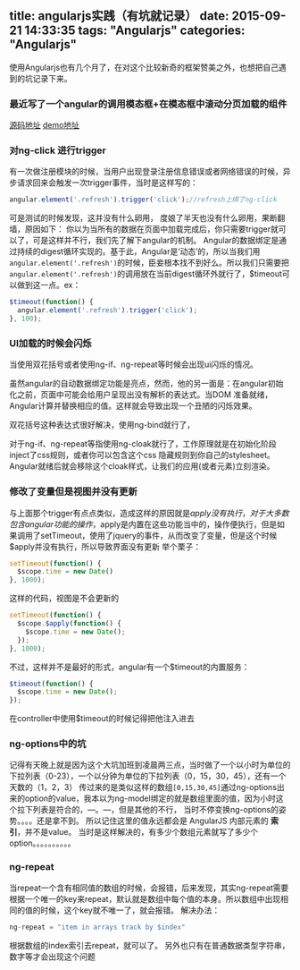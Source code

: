 title: angularjs实践（有坑就记录）
date: 2015-09-21 14:33:35
tags: "Angularjs"
categories: "Angularjs"
---
使用Angularjs也有几个月了，在对这个比较新奇的框架赞美之外，也想把自己遇到的坑记录下来。
<!-- more -->
### 最近写了一个angular的调用模态框+在模态框中滚动分页加载的组件

[源码地址](https://github.com/yangmingkun187/angular_modal_scroll)
[demo地址](http://jasonyangblog.com/angular_modal_scroll/index.html)

### 对ng-click 进行trigger

有一次做注册模块的时候，当用户出现登录注册信息错误或者网络错误的时候，异步请求回来会触发一次trigger事件，当时是这样写的：

``` javascript
angular.element('.refresh').trigger('click');//refresh上绑了ng-click
```
可是测试的时候发现，这并没有什么卵用，
度娘了半天也没有什么卵用，果断翻墙，原因如下：
你以为当所有的数据在页面中加载完成后，你只需要trigger就可以了，可是这样并不行，我们先了解下angular的机制。
Angular的数据绑定是通过持续的digest循环实现的。基于此，Angular是‘动态’的，所以当我们用<code>angular.element('.refresh')</code>的时候，臣妾根本找不到好么。所以我们只需要把<code>angular.element('.refresh')</code>的调用放在当前digest循环外就行了，$timeout可以做到这一点。ex：
``` javascript
$timeout(function() {
  angular.element('.refresh').trigger('click');
}, 100);
```

### UI加载的时候会闪烁

当使用双花括号或者使用ng-if、ng-repeat等时候会出现ui闪烁的情况。

虽然angular的自动数据绑定功能是亮点，然而，他的另一面是：在angular初始化之前，页面中可能会给用户呈现出没有解析的表达式。当DOM 准备就绪，Angular计算并替换相应的值。这样就会导致出现一个丑陋的闪烁效果。

双花括号这种表达式很好解决，使用ng-bind就行了，

对于ng-if、ng-repeat等指使用ng-cloak就行了，工作原理就是在初始化阶段inject了css规则，或者你可以包含这个css 隐藏规则到你自己的stylesheet。Angular就绪后就会移除这个cloak样式，让我们的应用(或者元素)立刻渲染。

### 修改了变量但是视图并没有更新

与上面那个trigger有点点类似，造成这样的原因就是$apply没有执行，对于大多数包含angular功能的操作，$apply是内置在这些功能当中的，操作便执行，但是如果调用了setTimeout，使用了jquery的事件，从而改变了变量，但是这个时候$apply并没有执行，所以导致界面没有更新
举个栗子：
``` javascript
setTimeout(function() {
  $scope.time = new Date()
}, 1000);
```
这样的代码，视图是不会更新的
``` javascript
setTimeout(function() {
  $scope.$apply(function() {
    $scope.time = new Date();
  });
}, 1000);
```
不过，这样并不是最好的形式，angular有一个$timeout的内置服务：
``` javascript
$timeout(function() {
  $scope.time = new Date();
});
```
在controller中使用$timeout的时候记得把他注入进去
### ng-options中的坑
记得有天晚上就是因为这个大坑加班到凌晨两三点，当时做了一个以小时为单位的下拉列表（0-23），一个以分钟为单位的下拉列表（0，15，30，45），还有一个天数的（1，2，3）
传过来的是类似这样的数组<code>[0,15,30,45]</code>通过ng-options出来的option的value，我本以为ng-model绑定的就是数组里面的值，因为小时这个拉下列表是符合的，—。—，但是其他的不行，
当时不停变换ng-options的姿势。。。。还是拿不到。
所以记住这里的值永远都会是 AngularJS 内部元素的 **索引**，并不是value。
当时是这样解决的，有多少个数组元素就写了多少个option。。。。。。。。。。
### ng-repeat
当repeat一个含有相同值的数组的时候，会报错，后来发现，其实ng-repeat需要根据一个唯一的key来repeat，默认就是数组中每个值的本身。所以数组中出现相同的值的时候，这个key就不唯一了，就会报错。
解决办法：
``` javascript
ng-repeat = "item in arrays track by $index"
```
根据数组的index索引去repeat，就可以了。
另外也只有在普通数据类型字符串，数字等才会出现这个问题
